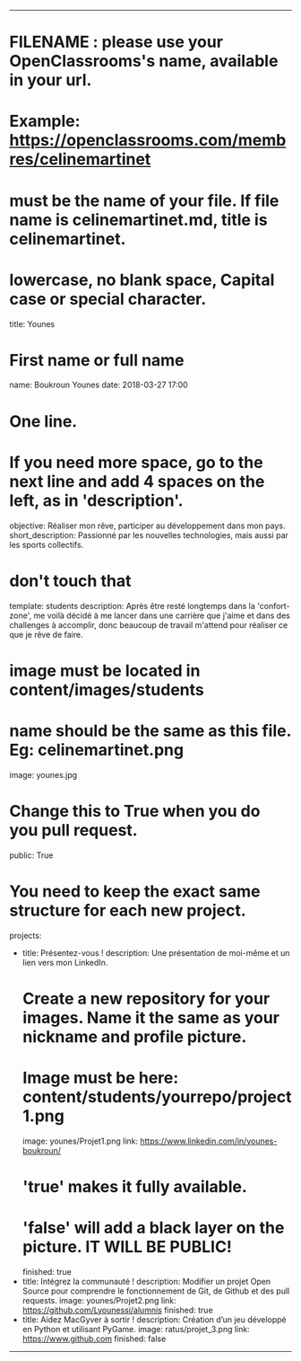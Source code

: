 ---

# FILENAME : please use your OpenClassrooms's name, available in your url.
# Example: https://openclassrooms.com/membres/celinemartinet
# must be the name of your file. If file name is celinemartinet.md, title is celinemartinet.
# lowercase, no blank space, Capital case or special character.
title: Younes

# First name or full name
name: Boukroun Younes
date: 2018-03-27 17:00

# One line.
# If you need more space, go to the next line and add 4 spaces on the left, as in 'description'.
objective: Réaliser mon rêve, participer au développement dans mon pays.
short_description: Passionné par les nouvelles technologies, mais aussi par les sports collectifs.

# don't touch that
template: students
description: 
    Après être resté longtemps dans la 'confort-zone', me voilà décidé à me lancer dans une carrière
    que j'aime et dans des challenges à accomplir, donc beaucoup de travail m'attend pour réaliser ce que je rêve de faire. 

# image must be located in content/images/students
# name should be the same as this file. Eg: celinemartinet.png
image: younes.jpg

# Change this to True when you do you pull request.
public: True

# You need to keep the exact same structure for each new project.
projects:
  - title: Présentez-vous !
    description: Une présentation de moi-même et un lien vers mon LinkedIn.
    # Create a new repository for your images. Name it the same as your nickname and profile picture.
    # Image must be here: content/students/yourrepo/project1.png
    image: younes/Projet1.png
    link: https://www.linkedin.com/in/younes-boukroun/
    # 'true' makes it fully available.
    # 'false' will add a black layer on the picture. IT WILL BE PUBLIC!
    finished: true
  - title: Intégrez la communauté !
    description: Modifier un projet Open Source pour comprendre le fonctionnement de Git, de Github et des pull requests. 
    image: younes/Projet2.png
    link: https://github.com/Lyounessi/alumnis
    finished: true
  - title: Aidez MacGyver à sortir !
    description: Création d’un jeu développé en Python et utilisant PyGame.
    image: ratus/projet_3.png
    link: https://www.github.com
    finished: false
---